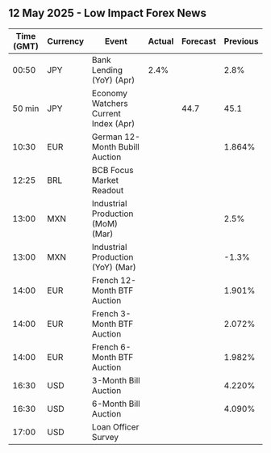 ## 12 May 2025 - Low Impact Forex News

| Time (GMT) | Currency | Event | Actual | Forecast | Previous |
|------|----------|-------|--------|----------|----------|
| 00:50 | JPY | Bank Lending (YoY) (Apr) | 2.4% |  | 2.8% |
| 50 min | JPY | Economy Watchers Current Index (Apr) |  | 44.7 | 45.1 |
| 10:30 | EUR | German 12-Month Bubill Auction |  |  | 1.864% |
| 12:25 | BRL | BCB Focus Market Readout |  |  |  |
| 13:00 | MXN | Industrial Production (MoM) (Mar) |  |  | 2.5% |
| 13:00 | MXN | Industrial Production (YoY) (Mar) |  |  | -1.3% |
| 14:00 | EUR | French 12-Month BTF Auction |  |  | 1.901% |
| 14:00 | EUR | French 3-Month BTF Auction |  |  | 2.072% |
| 14:00 | EUR | French 6-Month BTF Auction |  |  | 1.982% |
| 16:30 | USD | 3-Month Bill Auction |  |  | 4.220% |
| 16:30 | USD | 6-Month Bill Auction |  |  | 4.090% |
| 17:00 | USD | Loan Officer Survey |  |  |  |

